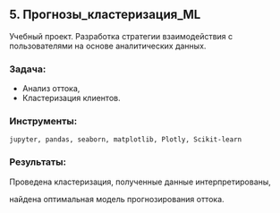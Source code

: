 ﻿## 5. Прогнозы_кластеризация_ML
Учебный проект. Разработка стратегии взаимодействия с пользователями на основе аналитических данных. 


### Задача:

- Анализ оттока, 
- Кластеризация клиентов.

### Инструменты:

`jupyter, pandas, seaborn, matplotlib, Plotly, Scikit-learn`

### Результаты:

Проведена кластеризация, полученные данные интерпретированы,

найдена оптимальная модель прогнозирования оттока.
